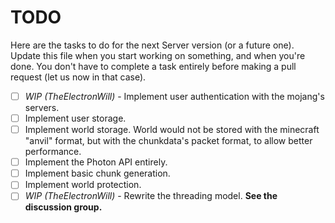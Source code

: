 # TODO
Here are the tasks to do for the next Server version (or a future one). Update this file when you start working on something,
and when you're done. You don't have to complete a task entirely before making a pull request (let us now in that case).
- [ ] *WIP (TheElectronWill)* - Implement user authentication with the mojang's servers.
- [ ] Implement user storage.
- [ ] Implement world storage. World would not be stored with the minecraft "anvil" format, but with the chunkdata's packet format, to allow better performance.
- [ ] Implement the Photon API entirely.
- [ ] Implement basic chunk generation.
- [ ] Implement world protection.
- [ ] *WIP (TheElectronWill)* - Rewrite the threading model. **See the discussion group.**
